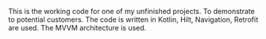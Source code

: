This is the working code for one of my unfinished projects. To demonstrate to potential customers. The code is written in Kotlin, Hilt, Navigation, Retrofit are used.
The MVVM architecture is used.